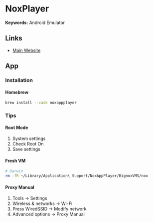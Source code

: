 # NoxPlayer

**Keywords:** Android Emulator

## Links

- [Main Website](https://bignox.com/)

## App

### Installation

#### Homebrew

```sh
brew install --cask noxappplayer
```

### Tips

#### Root Mode

1. System settings
2. Check Root On
3. Save settings

#### Fresh VM

```sh
# Darwin
rm -fR ~/Library/Application\ Support/NoxAppPlayer/BignoxVMS/nox
```

#### Proxy Manual

1. Tools -> Settings
2. Wireless & networks -> Wi-Fi
3. Press WiredSSID -> Modify network
4. Advanced options -> Proxy Manual
